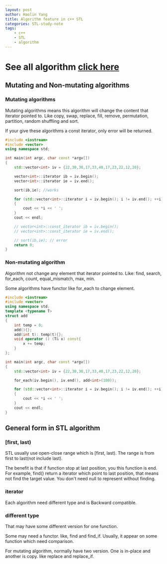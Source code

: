```yaml
---
layout: post
author: Haolin Yang
title: Algorithm feature in c++ STL
categories: STL-study-note
tags: 
    - c++
    - STL
    - algorithm
---
```


# **See all algorithm [click here]({{site.url}}{{site.baseurl}}/stl-study-note/2019/09/20/all-algorithm.html)**

## Mutating and Non-mutating algorithms

### Mutating algorithms

Mutating algorithms means this algorithm will change the content that iterator pointed to. Like copy, swap, replace, fill, remove, permutation, partition, random shuffling and sort.

If your give these algorithms a const iterator, only error will be returned.

```cpp
#include <iostream>
#include <vector>
using namespace std;

int main(int argc, char const *argv[])
{
    std::vector<int> iv = {22,30,30,17,33,40,17,23,22,12,20};

    vector<int>::iterator ib = iv.begin();
    vector<int>::iterator ie = iv.end();

    sort(ib,ie); //works

    for (std::vector<int>::iterator i = iv.begin(); i != iv.end(); ++i)
    {
        cout << *i << ' ';
    }
    cout << endl;

    // vector<int>::const_iterator ib = iv.begin();
    // vector<int>::const_iterator ie = iv.end();

    // sort(ib,ie); // error
    return 0;
}
```

### Non-mutating algorithm

Algorithm not change any element that iterator pointed to. Like: find, search, for_each, count, equal_mismatch, max, min.

Some algorithms have functor like for_each to change element.

```cpp
#include <iostream>
#include <vector>
using namespace std;
template <typename T>
struct add
{
    int temp = 0;
    add(){};
    add(int t): temp(t){};
    void operator () (T& x) const{
        x += temp;
    }
};

int main(int argc, char const *argv[])
{
    std::vector<int> iv = {22,30,30,17,33,40,17,23,22,12,20};

    for_each(iv.begin(), iv.end(), add<int>(100));

    for (std::vector<int>::iterator i = iv.begin(); i != iv.end(); ++i)
    {
        cout << *i << ' ';
    }
    cout << endl;
}
```

## General form in STL algorithm

### [first, last)

STL usually use open-close range which is [first, last). The range is from first to last(not include last).

The benefit is that if function stop at last position, you this function is end. For example, find() return a iterator which point to last position, that means not find the target value. You don't need null to represent without finding.

### iterator

Each algorithm need different type and is Backward compatible. 

### different type

That may have some different version for one function.

Some may need a functor. like, find and find_if. Usually, it appear on some function which need comparison. 

For mutating algorithm, normally have two version. One is in-place and another is copy. like replace and replace_if.









